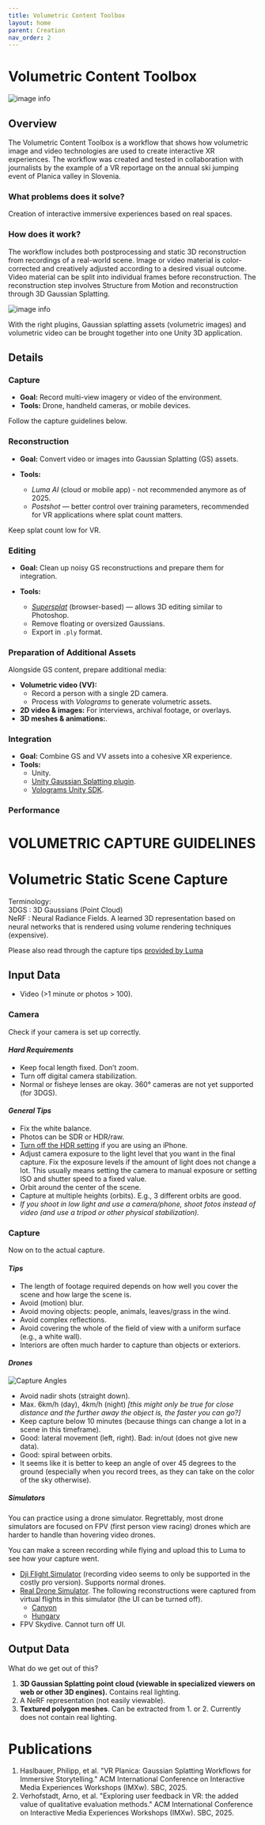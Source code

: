 ```yaml
---
title: Volumetric Content Toolbox
layout: home
parent: Creation
nav_order: 2
---
```



# Volumetric Content Toolbox

![image info](/assets/images/comp_creation/vct/vct_slovenia.png)

## Overview

The Volumetric Content Toolbox is a workflow that shows how volumetric image and video technologies are used to create interactive XR experiences. 
The workflow was created and tested in collaboration with journalists by the example of a VR reportage on the annual ski jumping event of Planica valley in Slovenia.


### What problems does it solve?

Creation of interactive immersive experiences based on real spaces.

### How does it work?

The workflow includes both postprocessing and static 3D reconstruction from recordings of a real-world scene. Image or video material is color-corrected and creatively adjusted according to a desired visual outcome. Video material can be split into individual frames before reconstruction. The reconstruction step involves Structure from Motion and reconstruction through 3D Gaussian Splatting.

![image info](/assets/images/comp_creation/vct/Workflow.png)

With the right plugins, Gaussian splatting assets (volumetric images) and volumetric video can be brought together into one Unity 3D application.

## Details

### Capture

- **Goal:** Record multi-view imagery or video of the environment.  
- **Tools:** Drone, handheld cameras, or mobile devices.  

Follow the capture guidelines below.

### Reconstruction

- **Goal:** Convert video or images into Gaussian Splatting (GS) assets.  

- **Tools:**
  - *Luma AI* (cloud or mobile app) - not recommended anymore as of 2025.  
  - *Postshot* — better control over training parameters, recommended for VR applications where splat count matters.

Keep splat count low for VR. 


### Editing

- **Goal:** Clean up noisy GS reconstructions and prepare them for integration.  

- **Tools:**
  - [*Supersplat*](https://superspl.at/editor/) (browser-based) — allows 3D editing similar to Photoshop.  
  - Remove floating or oversized Gaussians.  
  - Export in `.ply` format.

### Preparation of Additional Assets

Alongside GS content, prepare additional media:  
- **Volumetric video (VV):**
  - Record a person with a single 2D camera.  
  - Process with *Volograms* to generate volumetric assets.
- **2D video & images:** For interviews, archival footage, or overlays.  
- **3D meshes & animations:**.  


### Integration

- **Goal:** Combine GS and VV assets into a cohesive XR experience.  
- **Tools:** 
    - Unity.
    - [Unity Gaussian Splatting plugin](https://github.com/aras-p/UnityGaussianSplatting).  
    - [Volograms Unity SDK](https://github.com/Volograms/volograms_unity_plugin).


### Performance

# VOLUMETRIC CAPTURE GUIDELINES

# Volumetric Static Scene Capture 

Terminology:  
3DGS : 3D Gaussians (Point Cloud)  
NeRF : Neural Radiance Fields. A learned 3D representation based on neural networks that is rendered using volume rendering techniques (expensive).

Please also read through the capture tips [provided by Luma](https://docs.lumalabs.ai/MCrGAEukR4orR9)

## Input Data

* Video (\>1 minute or photos \> 100). 

### Camera

Check if your camera is set up correctly.

#### *Hard Requirements*

* Keep focal length fixed. Don’t zoom.  
* Turn off digital camera stabilization.  
* Normal or fisheye lenses are okay. 360° cameras are not yet supported (for 3DGS).

#### *General Tips*

* Fix the white balance.  
* Photos can be SDR or HDR/raw.  
* [Turn off the HDR setting](https://support.apple.com/guide/iphone/adjust-hdr-camera-settings-iph2cafe2ebc/ios) if you are using an iPhone.  
* Adjust camera exposure to the light level that you want in the final capture. Fix the exposure levels if the amount of light does not change a lot. This usually means setting the camera to manual exposure or setting ISO and shutter speed to a fixed value.  
* Orbit around the center of the scene.  
* Capture at multiple heights (orbits). E.g., 3 different orbits are good.  
* *If you shoot in low light and use a camera/phone, shoot fotos instead of video (and use a tripod or other physical stabilization).*

### Capture

Now on to the actual capture.

#### *Tips*

* The length of footage required depends on how well you cover the scene and how large the scene is.  
* Avoid (motion) blur.  
* Avoid moving objects: people, animals, leaves/grass in the wind.  
* Avoid complex reflections.  
* Avoid covering the whole of the field of view with a uniform surface (e.g., a white wall).  
* Interiors are often much harder to capture than objects or exteriors.

#### *Drones*

![Capture Angles](/assets/images/comp_creation/vct/CaptureAngles.png)

* Avoid nadir shots (straight down).  
* Max. 6km/h (day), 4km/h (night) *\[this might only be true for close distance and the further away the object is, the faster you can go?\]*   
* Keep capture below 10 minutes (because things can change a lot in a scene in this timeframe).  
* Good: lateral movement (left, right). Bad: in/out (does not give new data).  
* Good: spiral between orbits.  
* It seems like it is better to keep an angle of over 45 degrees to the ground (especially when you record trees, as they can take on the color of the sky otherwise).

##### Simulators

You can practice using a drone simulator. Regrettably, most drone simulators are focused on FPV (first person view racing) drones which are harder to handle than hovering video drones.

You can make a screen recording while flying and upload this to Luma to see how your capture went.

- [Dji Flight Simulator](https://www.dji.com/pt/downloads/softwares/dji-flightsimulator-launcher) (recording video seems to only be supported in the costly pro version). Supports normal drones.  
- [Real Drone Simulator](https://www.realdronesimulator.com/downloads). The following reconstructions were captured from virtual flights in this simulator (the UI can be turned off).   
  - [Canyon](https://lumalabs.ai/embed/1a047ce5-cf9a-412b-b094-05ee89cc982f?mode=sparkles&background=%23ffffff&color=%23000000&showTitle=true&loadBg=true&logoPosition=bottom-left&infoPosition=bottom-right&cinematicVideo=undefined&showMenu=false)  
  - [Hungary](https://lumalabs.ai/embed/239ee9a3-5834-41b0-adcd-f9e28d36163b?mode=sparkles&background=%23ffffff&color=%23000000&showTitle=true&loadBg=true&logoPosition=bottom-left&infoPosition=bottom-right&cinematicVideo=undefined&showMenu=false)  
- FPV Skydive. Cannot turn off UI.

## Output Data

What do we get out of this?

1. **3D Gaussian Splatting point cloud (viewable in specialized viewers on web or other 3D engines).** Contains real lighting.  
2. A NeRF representation (not easily viewable).  
3. **Textured polygon meshes**. Can be extracted from 1\. or 2\. Currently does not contain real lighting.




# Publications

1. Haslbauer, Philipp, et al. "VR Planica: Gaussian Splatting Workflows for Immersive Storytelling." ACM International Conference on Interactive Media Experiences Workshops (IMXw). SBC, 2025.
2. Verhofstadt, Arno, et al. "Exploring user feedback in VR: the added value of qualitative evaluation methods." ACM International Conference on Interactive Media Experiences Workshops (IMXw). SBC, 2025.
